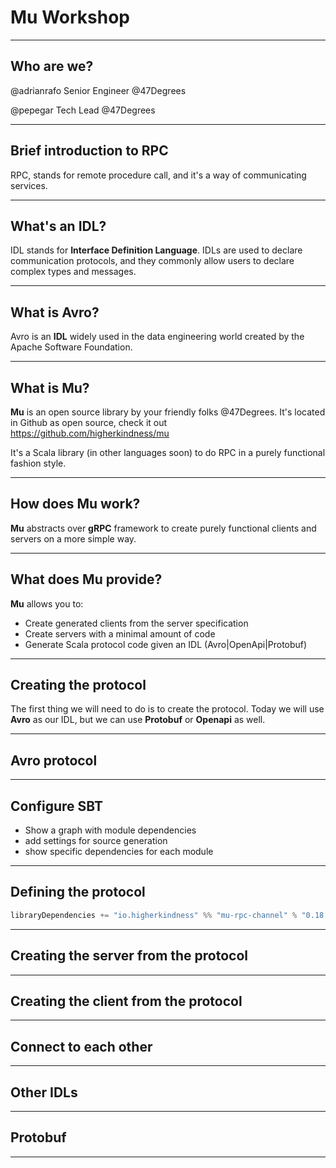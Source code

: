 # Mu Workshop

---

## Who are we?

@adrianrafo Senior Engineer @47Degrees

@pepegar Tech Lead @47Degrees

---

## Brief introduction to RPC

RPC, stands for remote procedure call, and it's a way of communicating
services.

---

## What's an IDL?

IDL stands for **Interface Definition Language**.  IDLs are used to
declare communication protocols, and they commonly allow users to
declare complex types and messages.

---

## What is Avro?

Avro is an **IDL** widely used in the data engineering world created by the Apache Software Foundation.

---

## What is Mu?

**Mu** is an open source library by your friendly folks @47Degrees.
It's located in Github as open source, check it out
https://github.com/higherkindness/mu

It's a Scala library (in other languages soon) to do RPC in a purely
functional fashion style.

---

## How does Mu work?

**Mu** abstracts over **gRPC** framework to create purely functional
clients and servers on a more simple way.

---

## What does Mu provide?

**Mu** allows you to:

- Create generated clients from the server specification
- Create servers with a minimal amount of code
- Generate Scala protocol code given an IDL (Avro|OpenApi|Protobuf)

---

## Creating the protocol

The first thing we will need to do is to create the protocol. Today
we will use **Avro** as our IDL, but we can use **Protobuf** or **Openapi** as
well.

---

## Avro protocol

---

## Configure SBT

- Show a graph with module dependencies
- add settings for source generation
- show specific dependencies for each module

---

## Defining the protocol

```scala
libraryDependencies += "io.higherkindness" %% "mu-rpc-channel" % "0.18.4"
```

---

## Creating the server from the protocol

---

## Creating the client from the protocol

---

## Connect to each other

---

## Other IDLs

---

## Protobuf

---
